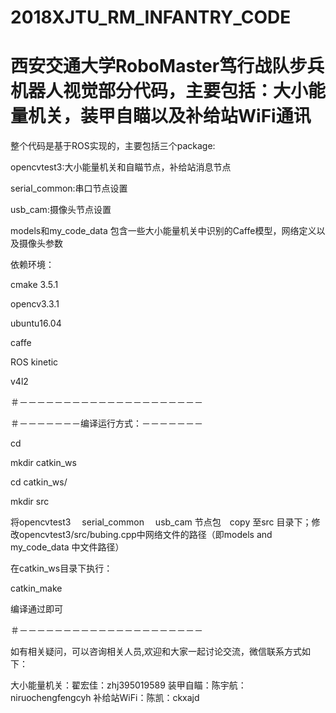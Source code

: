 # 2018XJTU_RM_INFANTRY_CODE


# 西安交通大学RoboMaster笃行战队步兵机器人视觉部分代码，主要包括：大小能量机关，装甲自瞄以及补给站WiFi通讯



整个代码是基于ROS实现的，主要包括三个package:

opencvtest3:大小能量机关和自瞄节点，补给站消息节点

serial_common:串口节点设置

usb_cam:摄像头节点设置

models和my_code_data 包含一些大小能量机关中识别的Caffe模型，网络定义以及摄像头参数


依赖环境：

cmake 3.5.1

opencv3.3.1

ubuntu16.04

caffe

ROS kinetic

v4l2

＃－－－－－－－－－－－－－－－－－－－－－


＃－－－－－－－编译运行方式：－－－－－－－

cd 

mkdir catkin_ws

cd catkin_ws/

mkdir src

将opencvtest3 　serial_common 　usb_cam 节点包　copy 至src 目录下；修改opencvtest3/src/bubing.cpp中网络文件的路径（即models and my_code_data 中文件路径）

在catkin_ws目录下执行：

catkin_make

编译通过即可

＃－－－－－－－－－－－－－－－－－－－－－

如有相关疑问，可以咨询相关人员,欢迎和大家一起讨论交流，微信联系方式如下：

大小能量机关：翟宏佳：zhj395019589
装甲自瞄：陈宇航：niruochengfengcyh
补给站WiFi：陈凯：ckxajd
